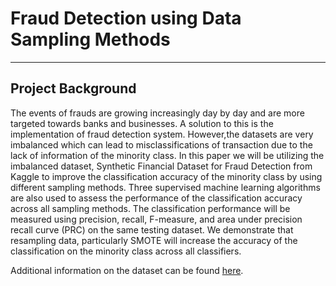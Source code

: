# Fraud Detection using Data Sampling Methods

---

## Project Background

The events of frauds are growing increasingly day by day and are more targeted towards banks and businesses. A solution to this is the implementation of fraud detection system. However,the datasets are very imbalanced which can lead to misclassifications of transaction due to the lack of information of the minority class. In this paper we will be utilizing the imbalanced dataset, Synthetic Financial Dataset for Fraud Detection from Kaggle to improve the classification accuracy of the minority class by using different sampling methods. Three supervised machine learning algorithms are also used to assess the performance of the classification accuracy across all sampling methods. The classification performance will be measured using precision, recall, F-measure, and area under precision recall curve (PRC) on the same testing dataset. We demonstrate that resampling data, particularly SMOTE will increase the accuracy of the classification on the minority class across all classifiers.

Additional information on the dataset can be found [here](https://www.kaggle.com/ntnu-testimon/paysim1).

